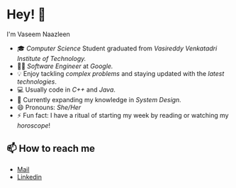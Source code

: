 # Hey! 👋 

I'm Vaseem Naazleen
- 🎓 *Computer Science* Student graduated from *Vasireddy Venkatadri Institute of Technology.*
- 👩‍💻 *Software Engineer* at *Google.*
- 💡 Enjoy tackling *complex problems* and staying updated with the *latest technologies*.
- 💻 Usually code in *C++* and *Java*.
- 🌱 Currently expanding my knowledge in *System Design.*
- 😄 Pronouns: *She/Her*
- ⚡ Fun fact: I have a ritual of starting my week by reading or watching my *horoscope*!

<!--
**vnaazleen/vnaazleen** is a ✨ _special_ ✨ repository because its `README.md` (this file) appears on your GitHub profile.

Here are some ideas to get you started:

- 🔭 I’m currently working on ...
- 🌱 I’m currently learning ...
- 👯 I’m looking to collaborate on ...
- 🤔 I’m looking for help with ...
- 💬 Ask me about ...
- 📫 How to reach me: ...
- 😄 Pronouns: ...
- ⚡ Fun fact: ...
-->



## 📫 How to reach me
* [Mail](mailto:shaikvaseemnaazleen@gmail.com)
* [Linkedin](https://www.linkedin.com/in/vaseem-naazleen/)
